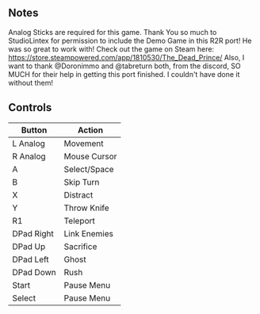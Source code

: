 ## Notes

Analog Sticks are required for this game.
Thank You so much to StudioLintex for permission to include the Demo Game in this R2R port! He was so great to work with! Check out the game on Steam here: https://store.steampowered.com/app/1810530/The_Dead_Prince/
Also, I want to thank @Doronimmo and @tabreturn both, from the discord, SO MUCH for their help in getting this port finished. I couldn't have done it without them!

## Controls

| Button | Action |
|--|--| 
|L Analog|Movement|
|R Analog|Mouse Cursor|
|A|Select/Space|
|B|Skip Turn|
|X|Distract|
|Y|Throw Knife|
|R1|Teleport|
|DPad Right|Link Enemies|
|DPad Up|Sacrifice|
|DPad Left|Ghost|
|DPad Down|Rush|
|Start|Pause Menu|
|Select|Pause Menu|


